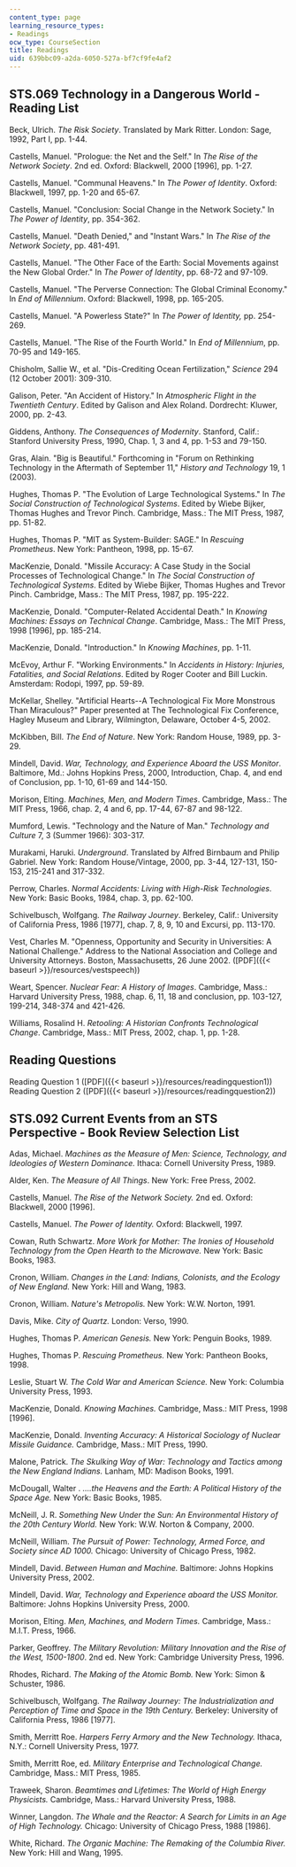 ```yaml
---
content_type: page
learning_resource_types:
- Readings
ocw_type: CourseSection
title: Readings
uid: 639bbc09-a2da-6050-527a-bf7cf9fe4af2
---
```


STS.069 Technology in a Dangerous World - Reading List
------------------------------------------------------

Beck, Ulrich. _The Risk Society_. Translated by Mark Ritter. London: Sage, 1992, Part I, pp. 1-44.

Castells, Manuel. "Prologue: the Net and the Self." In _The Rise of the Network Society_. 2nd ed. Oxford: Blackwell, 2000 \[1996\], pp. 1-27.

Castells, Manuel. "Communal Heavens." In _The Power of Identity_. Oxford: Blackwell, 1997, pp. 1-20 and 65-67.

Castells, Manuel. "Conclusion: Social Change in the Network Society." In _The Power of Identity_, pp. 354-362.

Castells, Manuel. "Death Denied," and "Instant Wars." In _The Rise of the Network Society_, pp. 481-491.

Castells, Manuel. "The Other Face of the Earth: Social Movements against the New Global Order." In _The Power of Identity_, pp. 68-72 and 97-109.

Castells, Manuel. "The Perverse Connection: The Global Criminal Economy." In _End of Millennium_. Oxford: Blackwell, 1998, pp. 165-205.

Castells, Manuel. "A Powerless State?" In _The Power of Identity,_ pp. 254-269.

Castells, Manuel. "The Rise of the Fourth World." In _End of Millennium_, pp. 70-95 and 149-165.

Chisholm, Sallie W., et al. "Dis-Crediting Ocean Fertilization," _Science_ 294 (12 October 2001): 309-310.

Galison, Peter. "An Accident of History." In _Atmospheric Flight in the Twentieth Century_. Edited by Galison and Alex Roland. Dordrecht: Kluwer, 2000, pp. 2-43.

Giddens, Anthony. _The Consequences of Modernity_. Stanford, Calif.: Stanford University Press, 1990, Chap. 1, 3 and 4, pp. 1-53 and 79-150.

Gras, Alain. "Big is Beautiful." Forthcoming in "Forum on Rethinking Technology in the Aftermath of September 11," _History and Technology_ 19, 1 (2003).

Hughes, Thomas P. "The Evolution of Large Technological Systems." In _The Social Construction of Technological Systems_. Edited by Wiebe Bijker, Thomas Hughes and Trevor Pinch. Cambridge, Mass.: The MIT Press, 1987, pp. 51-82.

Hughes, Thomas P. "MIT as System-Builder: SAGE." In _Rescuing Prometheus_. New York: Pantheon, 1998, pp. 15-67.

MacKenzie, Donald. "Missile Accuracy: A Case Study in the Social Processes of Technological Change." In _The Social Construction of Technological Systems_. Edited by Wiebe Bijker, Thomas Hughes and Trevor Pinch. Cambridge, Mass.: The MIT Press, 1987, pp. 195-222.

MacKenzie, Donald. "Computer-Related Accidental Death." In _Knowing Machines: Essays on Technical Change_. Cambridge, Mass.: The MIT Press, 1998 \[1996\], pp. 185-214.

MacKenzie, Donald. "Introduction." In _Knowing Machines_, pp. 1-11.

McEvoy, Arthur F. "Working Environments." In _Accidents in History: Injuries, Fatalities, and Social Relations_. Edited by Roger Cooter and Bill Luckin. Amsterdam: Rodopi, 1997, pp. 59-89.

McKellar, Shelley. "Artificial Hearts--A Technological Fix More Monstrous Than Miraculous?" Paper presented at The Technological Fix Conference, Hagley Museum and Library, Wilmington, Delaware, October 4-5, 2002.

McKibben, Bill. _The End of Nature_. New York: Random House, 1989, pp. 3-29.

Mindell, David. _War, Technology, and Experience Aboard the USS Monitor_. Baltimore, Md.: Johns Hopkins Press, 2000, Introduction, Chap. 4, and end of Conclusion, pp. 1-10, 61-69 and 144-150.

Morison, Elting. _Machines, Men, and Modern Times_. Cambridge, Mass.: The MIT Press, 1966, chap. 2, 4 and 6, pp. 17-44, 67-87 and 98-122.

Mumford, Lewis. "Technology and the Nature of Man." _Technology and Culture_ 7, 3 (Summer 1966): 303-317.

Murakami, Haruki. _Underground_. Translated by Alfred Birnbaum and Philip Gabriel. New York: Random House/Vintage, 2000, pp. 3-44, 127-131, 150-153, 215-241 and 317-332.

Perrow, Charles. _Normal Accidents: Living with High-Risk Technologies_. New York: Basic Books, 1984, chap. 3, pp. 62-100.

Schivelbusch, Wolfgang. _The Railway Journey_. Berkeley, Calif.: University of California Press, 1986 \[1977\], chap. 7, 8, 9, 10 and Excursi, pp. 113-170.

Vest, Charles M. "Openness, Opportunity and Security in Universities: A National Challenge." Address to the National Association and College and University Attorneys. Boston, Massachusetts, 26 June 2002. ([PDF]({{< baseurl >}}/resources/vestspeech))

Weart, Spencer. _Nuclear Fear: A History of Images_. Cambridge, Mass.: Harvard University Press, 1988, chap. 6, 11, 18 and conclusion, pp. 103-127, 199-214, 348-374 and 421-426.

Williams, Rosalind H. _Retooling: A Historian Confronts Technological Change_. Cambridge, Mass.: MIT Press, 2002, chap. 1, pp. 1-28.

Reading Questions
-----------------

Reading Question 1 ([PDF]({{< baseurl >}}/resources/readingquestion1))  
Reading Question 2 ([PDF]({{< baseurl >}}/resources/readingquestion2))

STS.092 Current Events from an STS Perspective - Book Review Selection List
---------------------------------------------------------------------------

Adas, Michael. _Machines as the Measure of Men: Science, Technology, and Ideologies of Western Dominance._ Ithaca: Cornell University Press, 1989.

Alder, Ken. _The Measure of All Things_. New York: Free Press, 2002.

Castells, Manuel. _The Rise of the Network Society._ 2nd ed. Oxford: Blackwell, 2000 \[1996\].

Castells, Manuel. _The Power of Identity._ Oxford: Blackwell, 1997.

Cowan, Ruth Schwartz. _More Work for Mother: The Ironies of Household Technology from the Open Hearth to the Microwave._ New York: Basic Books, 1983.

Cronon, William. _Changes in the Land: Indians, Colonists, and the Ecology of New England._ New York: Hill and Wang, 1983.

Cronon, William. _Nature's Metropolis._ New York: W.W. Norton, 1991.

Davis, Mike. _City of Quartz._ London: Verso, 1990.

Hughes, Thomas P. _American Genesis._ New York: Penguin Books, 1989.

Hughes, Thomas P. _Rescuing Prometheus._ New York: Pantheon Books, 1998.

Leslie, Stuart W. _The Cold War and American Science._ New York: Columbia University Press, 1993.

MacKenzie, Donald. _Knowing Machines._ Cambridge, Mass.: MIT Press, 1998 \[1996\].

MacKenzie, Donald. _Inventing Accuracy: A Historical Sociology of Nuclear Missile Guidance._ Cambridge, Mass.: MIT Press, 1990.

Malone, Patrick. _The Skulking Way of War: Technology and Tactics among the New England Indians._ Lanham, MD: Madison Books, 1991.

McDougall, Walter . _….the Heavens and the Earth: A Political History of the Space Age._ New York: Basic Books, 1985.

McNeill, J. R. _Something New Under the Sun: An Environmental History of the 20th Century World._ New York: W.W. Norton & Company, 2000.

McNeill, William. _The Pursuit of Power: Technology, Armed Force, and Society since AD 1000._ Chicago: University of Chicago Press, 1982.

Mindell, David. _Between Human and Machine._ Baltimore: Johns Hopkins University Press, 2002.

Mindell, David. _War, Technology and Experience aboard the USS Monitor._ Baltimore: Johns Hopkins University Press, 2000.

Morison, Elting. _Men, Machines, and Modern Times._ Cambridge, Mass.: M.I.T. Press, 1966.

Parker, Geoffrey. _The Military Revolution: Military Innovation and the Rise of the West, 1500-1800_. 2nd ed. New York: Cambridge University Press, 1996.

Rhodes, Richard. _The Making of the Atomic Bomb._ New York: Simon & Schuster, 1986.

Schivelbusch, Wolfgang. _The Railway Journey: The Industrialization and Perception of Time and Space in the 19th Century._ Berkeley: University of California Press, 1986 \[1977\].

Smith, Merritt Roe. _Harpers Ferry Armory and the New Technology._ Ithaca, N.Y.: Cornell University Press, 1977.

Smith, Merritt Roe, ed. _Military Enterprise and Technological Change._ Cambridge, Mass.: MIT Press, 1985.

Traweek, Sharon. _Beamtimes and Lifetimes: The World of High Energy Physicists._ Cambridge, Mass.: Harvard University Press, 1988.

Winner, Langdon. _The Whale and the Reactor: A Search for Limits in an Age of High Technology._ Chicago: University of Chicago Press, 1988 \[1986\].

White, Richard. _The Organic Machine: The Remaking of the Columbia River._ New York: Hill and Wang, 1995.